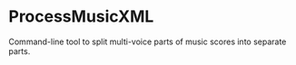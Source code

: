 # ProcessMusicXML

Command-line tool to split multi-voice parts of music scores into separate parts.
